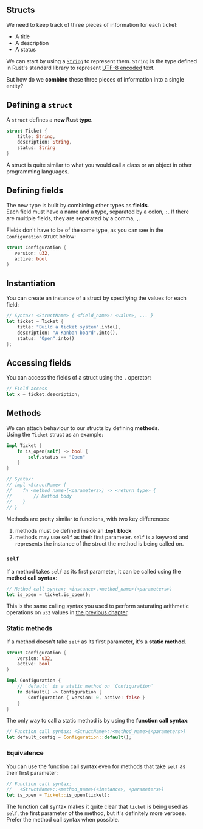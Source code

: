 ## Structs

We need to keep track of three pieces of information for each ticket:

- A title
- A description
- A status

We can start by using a [`String`](https://doc.rust-lang.org/std/string/struct.String.html)
to represent them. `String` is the type defined in Rust's standard library to represent
[UTF-8 encoded](https://en.wikipedia.org/wiki/UTF-8) text.

But how do we **combine** these three pieces of information into a single entity?

## Defining a `struct`

A `struct` defines a **new Rust type**.

```rust
struct Ticket {
    title: String,
    description: String,
    status: String
}
```

A struct is quite similar to what you would call a class or an object in other programming languages.

## Defining fields

The new type is built by combining other types as **fields**.\
Each field must have a name and a type, separated by a colon, `:`. If there are multiple fields, they are separated by a comma, `,`.

Fields don't have to be of the same type, as you can see in the `Configuration` struct below:

```rust
struct Configuration {
   version: u32,
   active: bool
}
```

## Instantiation

You can create an instance of a struct by specifying the values for each field:

```rust
// Syntax: <StructName> { <field_name>: <value>, ... }
let ticket = Ticket {
    title: "Build a ticket system".into(),
    description: "A Kanban board".into(),
    status: "Open".into()
};
```

## Accessing fields

You can access the fields of a struct using the `.` operator:

```rust
// Field access
let x = ticket.description;
```

## Methods

We can attach behaviour to our structs by defining **methods**.\
Using the `Ticket` struct as an example:

```rust
impl Ticket {
    fn is_open(self) -> bool {
        self.status == "Open"
    }
}

// Syntax:
// impl <StructName> {
//    fn <method_name>(<parameters>) -> <return_type> {
//        // Method body
//    }
// }
```

Methods are pretty similar to functions, with two key differences:

1. methods must be defined inside an **`impl` block**
2. methods may use `self` as their first parameter.
   `self` is a keyword and represents the instance of the struct the method is being called on.

### `self`

If a method takes `self` as its first parameter, it can be called using the **method call syntax**:

```rust
// Method call syntax: <instance>.<method_name>(<parameters>)
let is_open = ticket.is_open();
```

This is the same calling syntax you used to perform saturating arithmetic operations on `u32` values
in [the previous chapter](../02_basic_calculator/09_saturating.md).

### Static methods

If a method doesn't take `self` as its first parameter, it's a **static method**.

```rust
struct Configuration {
    version: u32,
    active: bool
}

impl Configuration {
    // `default` is a static method on `Configuration`
    fn default() -> Configuration {
        Configuration { version: 0, active: false }
    }
}
```

The only way to call a static method is by using the **function call syntax**:

```rust
// Function call syntax: <StructName>::<method_name>(<parameters>)
let default_config = Configuration::default();
```

### Equivalence

You can use the function call syntax even for methods that take `self` as their first parameter:

```rust
// Function call syntax:
//   <StructName>::<method_name>(<instance>, <parameters>)
let is_open = Ticket::is_open(ticket);
```

The function call syntax makes it quite clear that `ticket` is being used as `self`, the first parameter of the method,
but it's definitely more verbose. Prefer the method call syntax when possible.
